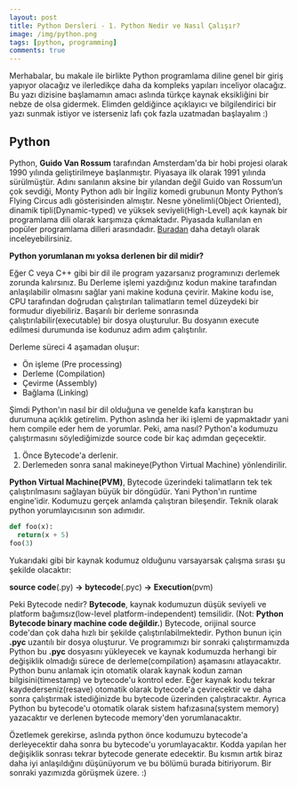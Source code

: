 ```yaml
---
layout: post
title: Python Dersleri - 1. Python Nedir ve Nasıl Çalışır? 
image: /img/python.png
tags: [python, programming]
comments: true
---
```


Merhabalar, bu makale ile birlikte Python programlama diline genel bir giriş yapıyor olacağız ve ilerledikçe daha da kompleks yapıları inceliyor olacağız. Bu yazı dizisine başlamamın amacı aslında türkçe kaynak eksikliğini bir nebze de olsa gidermek. Elimden geldiğince açıklayıcı ve bilgilendirici bir yazı sunmak istiyor ve isterseniz lafı çok fazla uzatmadan başlayalım :)

## Python

Python, **Guido Van Rossum** tarafından Amsterdam'da bir hobi projesi olarak 1990 yılında geliştirilmeye başlanmıştır. Piyasaya ilk olarak 1991 yılında sürülmüştür. Adını sanılanın aksine bir yılandan değil Guido van Rossum’un çok sevdiği, Monty Python adlı bir İngiliz komedi grubunun Monty Python’s Flying Circus adlı gösterisinden almıştır. Nesne yönelimli(Object Oriented), dinamik tipli(Dynamic-typed) ve yüksek seviyeli(High-Level) açık kaynak bir programlama dili olarak karşımıza çıkmaktadır. Piyasada kullanılan en popüler programlama dilleri arasındadır. 
[Buradan](http://pypl.github.io/PYPL.html) daha detaylı olarak inceleyebilirsiniz.

**Python yorumlanan mı yoksa derlenen bir dil midir?**

Eğer C veya C++ gibi bir dil ile program yazarsanız programınızı derlemek zorunda kalırsınız. Bu Derleme işlemi yazdığınız kodun makine tarafından anlaşılabilir olmasını sağlar yani makine koduna çevirir. Makine kodu ise, CPU tarafından doğrudan çalıştırılan talimatların temel düzeydeki bir formudur diyebiliriz. Başarılı bir derleme sonrasında çalıştırılabilir(executable) bir dosya oluşturulur. Bu dosyanın execute edilmesi durumunda ise kodunuz adım adım çalıştırılır. 

Derleme süreci 4 aşamadan oluşur:
 - Ön işleme (Pre processing)
 - Derleme (Compilation)
 - Çevirme (Assembly)
 - Bağlama (Linking)
 
Şimdi Python'ın nasıl bir dil olduğuna ve genelde kafa karıştıran bu durumuna açıklık getirelim. Python aslında her iki işlemi de yapmaktadır yani hem compile eder hem de yorumlar. Peki, ama nasıl? Python'a kodumuzu çalıştırmasını söylediğimizde source code bir kaç adımdan geçecektir.

1. Önce Bytecode'a derlenir.
2. Derlemeden sonra sanal makineye(Python Virtual Machine) yönlendirilir.
  
**Python Virtual Machine(PVM)**, Bytecode üzerindeki talimatların tek tek çalıştırılmasını sağlayan büyük bir döngüdür. Yani Python'ın runtime engine'idir. Kodumuzu gerçek anlamda çalıştıran bileşendir. Teknik olarak python yorumlayıcısının son adımıdır.

```python
def foo(x):
  return(x + 5)
foo(3)
```
Yukarıdaki gibi bir kaynak kodumuz olduğunu varsayarsak çalışma sırası şu şekilde olacaktır:
  
**source code**(.py)  **->**   **bytecode**(.pyc)  **->**    **Execution**(pvm)
 
Peki Bytecode nedir? **Bytecode**, kaynak kodumuzun düşük seviyeli ve platform bağımsız(low-level platform-independent) temsilidir. (Not: **Python Bytecode binary machine code değildir.**) Bytecode, orijinal source code'dan çok daha hızlı bir şekilde çalıştırılabilmektedir. Python bunun için **.pyc** uzantılı bir dosya oluşturur. Ve programımızı bir sonraki çalıştırmamızda Python bu **.pyc** dosyasını yükleyecek ve kaynak kodumuzda herhangi bir değişiklik olmadığı sürece de derleme(compilation) aşamasını atlayacaktır. Python bunu anlamak için otomatik olarak kaynak kodun zaman bilgisini(timestamp) ve bytecode'u kontrol eder. Eğer kaynak kodu tekrar kaydederseniz(resave) otomatik olarak bytecode'a çevirecektir ve daha sonra çalıştırmak istediğinizde bu bytecode üzerinden çalıştıracaktır. Ayrıca Python bu bytecode'u otomatik olarak sistem hafızasına(system memory) yazacaktır ve derlenen bytecode memory'den yorumlanacaktır.

Özetlemek gerekirse, aslında python önce kodumuzu bytecode'a derleyecektir daha sonra bu bytecode'u yorumlayacaktır. Kodda yapılan her değişiklik sonrası tekrar bytecode generate edecektir. Bu kısmın artık biraz daha iyi anlaşıldığını düşünüyorum ve bu bölümü burada bitiriyorum. Bir sonraki yazımızda görüşmek üzere. :)

